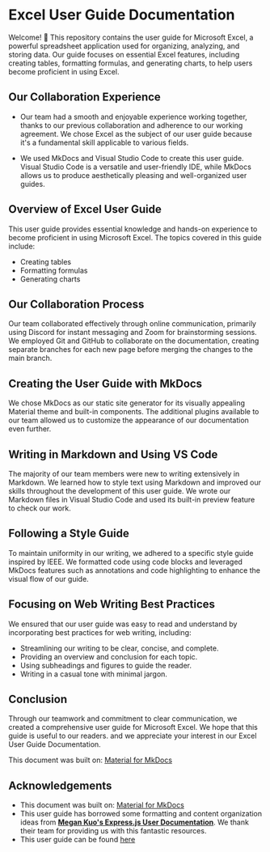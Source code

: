 # Excel User Guide Documentation

Welcome! 👋 This repository contains the user guide for Microsoft Excel, a powerful spreadsheet application used for organizing, analyzing, and storing data. Our guide focuses on essential Excel features, including creating tables, formatting formulas, and generating charts, to help users become proficient in using Excel.

## Our Collaboration Experience

- Our team had a smooth and enjoyable experience working together, thanks to our previous collaboration and adherence to our working agreement. We chose Excel as the subject of our user guide because it's a fundamental skill applicable to various fields.

- We used MkDocs and Visual Studio Code to create this user guide. Visual Studio Code is a versatile and user-friendly IDE, while MkDocs allows us to produce aesthetically pleasing and well-organized user guides.

## Overview of Excel User Guide

This user guide provides essential knowledge and hands-on experience to become proficient in using Microsoft Excel. The topics covered in this guide include:

- Creating tables
- Formatting formulas
- Generating charts

## Our Collaboration Process

Our team collaborated effectively through online communication, primarily using Discord for instant messaging and Zoom for brainstorming sessions. We employed Git and GitHub to collaborate on the documentation, creating separate branches for each new page before merging the changes to the main branch.

## Creating the User Guide with MkDocs

We chose MkDocs as our static site generator for its visually appealing Material theme and built-in components. The additional plugins available to our team allowed us to customize the appearance of our documentation even further.

## Writing in Markdown and Using VS Code

The majority of our team members were new to writing extensively in Markdown. We learned how to style text using Markdown and improved our skills throughout the development of this user guide. We wrote our Markdown files in Visual Studio Code and used its built-in preview feature to check our work.

## Following a Style Guide

To maintain uniformity in our writing, we adhered to a specific style guide inspired by IEEE. We formatted code using code blocks and leveraged MkDocs features such as annotations and code highlighting to enhance the visual flow of our guide.

## Focusing on Web Writing Best Practices

We ensured that our user guide was easy to read and understand by incorporating best practices for web writing, including:

- Streamlining our writing to be clear, concise, and complete.
- Providing an overview and conclusion for each topic.
- Using subheadings and figures to guide the reader.
- Writing in a casual tone with minimal jargon.

## Conclusion

Through our teamwork and commitment to clear communication, we created a comprehensive user guide for Microsoft Excel. We hope that this guide is useful to our readers. and we appreciate your interest in our Excel User Guide Documentation.

This document was built on: [Material for MkDocs](https://github.com/squidfunk/mkdocs-material)

## Acknowledgements

- This document was built on: [Material for MkDocs](https://github.com/squidfunk/mkdocs-material)
- This user guide has borrowed some formatting and content organization ideas from [**Megan Kuo's Express.js User Documentation**](https://megankuo.github.io/Express-User-Documentation/). We thank their team for providing us with this fantastic resources.
- This user guide can be found [here](https://am-eskandari.github.io/comp2216-user-guide-project/)
